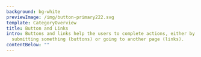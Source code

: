 ```yaml
---
background: bg-white
previewImage: /img/button-primary222.svg
template: CategoryOverview
title: Button and Links
intro: Buttons and links help the users to complete actions, either by
  submitting something (buttons) or going to another page (links).
contentBelow: ""
---
```

